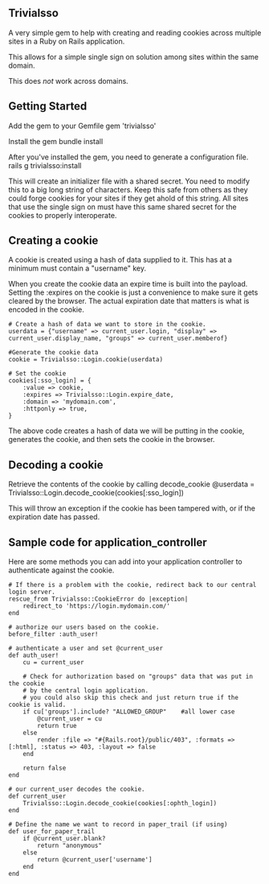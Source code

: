 ## Trivialsso

A very simple gem to help with creating and reading cookies across multiple sites in a Ruby on Rails application.

This allows for a simple single sign on solution among sites within the same domain.

This does *not* work across domains.


## Getting Started

Add the gem to your Gemfile
	gem 'trivialsso'

Install the gem
	bundle install

After you've installed the gem, you need to generate a configuration file.
	rails g trivialsso:install

This will create an initializer file with a shared secret. You need to modify this to a big long
string of characters. Keep this safe from others as they could forge cookies for your sites if they
get ahold of this string. All sites that use the single sign on must have this same shared secret
for the cookies to properly interoperate.

## Creating a cookie

A cookie is created using a hash of data supplied to it. This has at a minimum must contain a "username" key.

When you create the cookie data an expire time is built into the payload. Setting the :expires on the cookie is
just a convenience to make sure it gets cleared by the browser. The actual expiration date that matters is what is encoded in the cookie.


	# Create a hash of data we want to store in the cookie.
	userdata = {"username" => current_user.login, "display" => current_user.display_name, "groups" => current_user.memberof}
	
	#Generate the cookie data
	cookie = Trivialsso::Login.cookie(userdata)
	
	# Set the cookie
	cookies[:sso_login] = {
		:value => cookie,
		:expires => Trivialsso::Login.expire_date,
		:domain => 'mydomain.com',
		:httponly => true,
	}

The above code creates a hash of data we will be putting in the cookie, generates the cookie, and then sets the cookie in the browser.

## Decoding a cookie

Retrieve the contents of the cookie by calling decode_cookie
	@userdata = Trivialsso::Login.decode_cookie(cookies[:sso_login])

This will throw an exception if the cookie has been tampered with, or if the expiration date has passed.

## Sample code for application_controller

Here are some methods you can add into your application controller to authenticate against the cookie.

	# If there is a problem with the cookie, redirect back to our central login server.
	rescue_from Trivialsso::CookieError do |exception|
		redirect_to 'https://login.mydomain.com/'
	end

	# authorize our users based on the cookie.
	before_filter :auth_user!

	# authenticate a user and set @current_user
	def auth_user!
		cu = current_user

		# Check for authorization based on "groups" data that was put in the cookie
		# by the central login application.
		# you could also skip this check and just return true if the cookie is valid.
		if cu['groups'].include? "ALLOWED_GROUP"    #all lower case
			@current_user = cu
			return true
		else
			render :file => "#{Rails.root}/public/403", :formats => [:html], :status => 403, :layout => false
		end

		return false
	end

	# our current_user decodes the cookie.
	def current_user
		Trivialsso::Login.decode_cookie(cookies[:ophth_login])
	end

	# Define the name we want to record in paper_trail (if using)
	def user_for_paper_trail
		if @current_user.blank?
			return "anonymous"
		else
			return @current_user['username']
		end
	end

